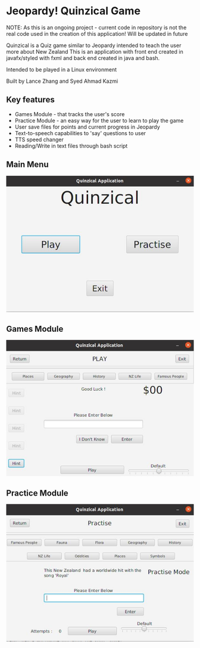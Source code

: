 # Jeopardy! Quinzical Game

NOTE: As this is an ongoing project - current code in repository is not the real code used in the creation of this application! Will be updated in future

Quinzical is a Quiz game similar to Jeopardy intended to teach the user more about New Zealand
This is an application with front end created in javafx/styled with fxml and back end created in java and bash. 

Intended to be played in a Linux environment

Built by Lance Zhang and Syed Ahmad Kazmi

## Key features
- Games Module - that tracks the user's score
- Practice Module - an easy way for the user to learn to play the game
- User save files for points and current progress in Jeopardy
- Text-to-speech capabilities to 'say' questions to user
- TTS speed changer
- Reading/Write in text files through bash script

## Main Menu
![MainMenu](https://github.com/lancelancezhang/Jeopardy-Game/blob/master/1.JPG)
## Games Module
![GamesModule](https://github.com/lancelancezhang/Jeopardy-Game/blob/master/2.JPG)
## Practice Module
![PracticeModule](https://github.com/lancelancezhang/Jeopardy-Game/blob/master/3.JPG)
